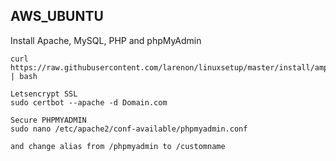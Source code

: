 ## AWS_UBUNTU ##

Install Apache, MySQL, PHP and phpMyAdmin
```
curl https://raw.githubusercontent.com/larenon/linuxsetup/master/install/amp_debian.sh | bash

Letsencrypt SSL 
sudo certbot --apache -d Domain.com

Secure PHPMYADMIN
sudo nano /etc/apache2/conf-available/phpmyadmin.conf

and change alias from /phpmyadmin to /customname
